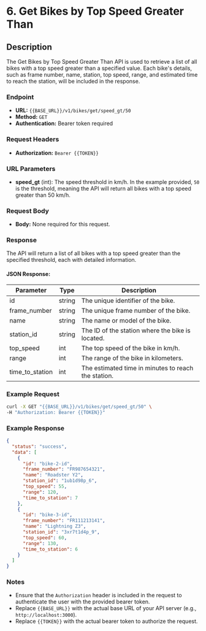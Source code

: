 # 6. Get Bikes by Top Speed Greater Than

## Description
The Get Bikes by Top Speed Greater Than API is used to retrieve a list of all bikes with a top speed greater than a specified value. Each bike's details, such as frame number, name, station, top speed, range, and estimated time to reach the station, will be included in the response.

### Endpoint

- **URL:** `{{BASE_URL}}/v1/bikes/get/speed_gt/50`
- **Method:** `GET`
- **Authentication:** Bearer token required

### Request Headers

- **Authorization:** `Bearer {{TOKEN}}`

### URL Parameters

- **speed_gt** (int): The speed threshold in km/h. In the example provided, `50` is the threshold, meaning the API will return all bikes with a top speed greater than 50 km/h.

### Request Body

- **Body:** None required for this request.

### Response

The API will return a list of all bikes with a top speed greater than the specified threshold, each with detailed information.

#### JSON Response:

| Parameter          | Type   | Description                                                |
|--------------------|--------|------------------------------------------------------------|
| id                 | string | The unique identifier of the bike.                         |
| frame_number       | string | The unique frame number of the bike.                       |
| name               | string | The name or model of the bike.                             |
| station_id         | string | The ID of the station where the bike is located.           |
| top_speed          | int    | The top speed of the bike in km/h.                         |
| range              | int    | The range of the bike in kilometers.                       |
| time_to_station    | int    | The estimated time in minutes to reach the station.        |

### Example Request

```bash
curl -X GET "{{BASE_URL}}/v1/bikes/get/speed_gt/50" \
-H "Authorization: Bearer {{TOKEN}}"
```

### Example Response

```json
{
  "status": "success",
  "data": [
    {
      "id": "bike-2-id",
      "frame_number": "FR987654321",
      "name": "Roadster Y2",
      "station_id": "1ub1d98p_6",
      "top_speed": 55,
      "range": 120,
      "time_to_station": 7
    },
    {
      "id": "bike-3-id",
      "frame_number": "FR111213141",
      "name": "Lightning Z3",
      "station_id": "3xr7t1d4p_9",
      "top_speed": 60,
      "range": 130,
      "time_to_station": 6
    }
  ]
}
```

### Notes

- Ensure that the `Authorization` header is included in the request to authenticate the user with the provided bearer token.
- Replace `{{BASE_URL}}` with the actual base URL of your API server (e.g., `http://localhost:3000`).
- Replace `{{TOKEN}}` with the actual bearer token to authorize the request.